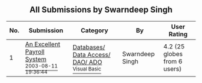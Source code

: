 ﻿<div align="center">

## All Submissions by Swarndeep Singh

</div>

No.  | Submission | Category | By   | User Rating
---- | ---------- | -------- | ---- | -----------
1 | [An Excellent Payroll System<br /><sup>2003-08-11 19:36:44</sup>](https://github.com/Planet-Source-Code/swarndeep-singh-an-excellent-payroll-system__1-47881) | [Databases/ Data Access/ DAO/ ADO<br /><sup>Visual Basic</sup>](../ByCategory/databases-data-access-dao-ado__1-6.md) | Swarndeep Singh | 4.2 (25 globes from 6 users)
